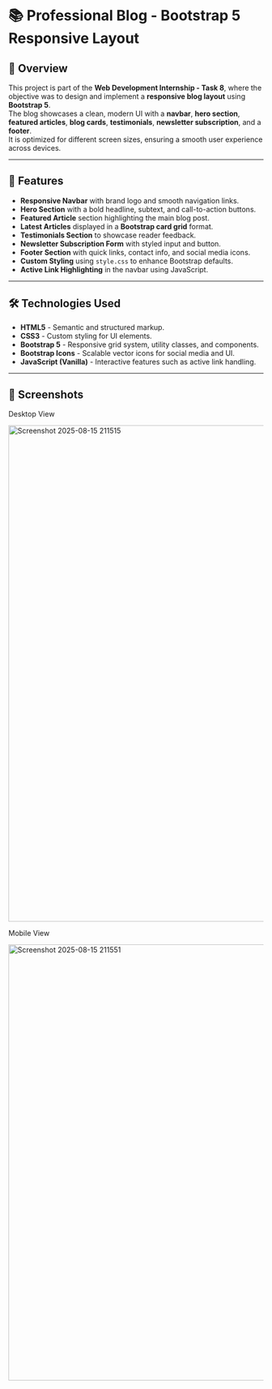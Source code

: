 # 📚 Professional Blog - Bootstrap 5 Responsive Layout

## 📌 Overview
This project is part of the **Web Development Internship - Task 8**, where the objective was to design and implement a **responsive blog layout** using **Bootstrap 5**.  
The blog showcases a clean, modern UI with a **navbar**, **hero section**, **featured articles**, **blog cards**, **testimonials**, **newsletter subscription**, and a **footer**.  
It is optimized for different screen sizes, ensuring a smooth user experience across devices.

---

## 🚀 Features
- **Responsive Navbar** with brand logo and smooth navigation links.
- **Hero Section** with a bold headline, subtext, and call-to-action buttons.
- **Featured Article** section highlighting the main blog post.
- **Latest Articles** displayed in a **Bootstrap card grid** format.
- **Testimonials Section** to showcase reader feedback.
- **Newsletter Subscription Form** with styled input and button.
- **Footer Section** with quick links, contact info, and social media icons.
- **Custom Styling** using `style.css` to enhance Bootstrap defaults.
- **Active Link Highlighting** in the navbar using JavaScript.

---

## 🛠️ Technologies Used
- **HTML5** - Semantic and structured markup.
- **CSS3** - Custom styling for UI elements.
- **Bootstrap 5** - Responsive grid system, utility classes, and components.
- **Bootstrap Icons** - Scalable vector icons for social media and UI.
- **JavaScript (Vanilla)** - Interactive features such as active link handling.

---

## 📸 Screenshots

  Desktop View 

  <img width="1884" height="980" alt="Screenshot 2025-08-15 211515" src="https://github.com/user-attachments/assets/dde1cb3c-c0c5-4ff6-a00e-ebb508cf754e" />

  Mobile View

  <img width="554" height="861" alt="Screenshot 2025-08-15 211551" src="https://github.com/user-attachments/assets/76b7fbcb-38c1-4ebd-bf57-31904b2825be" />


